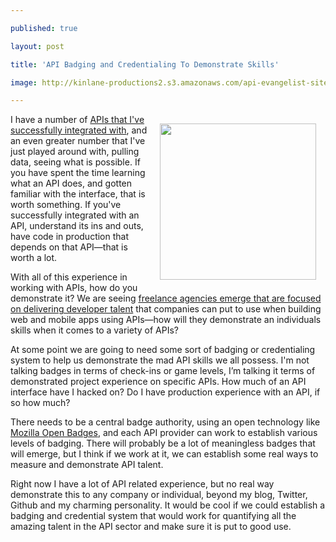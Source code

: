 ---
published: true
layout: post
title: 'API Badging and Credentialing To Demonstrate Skills'
image: http://kinlane-productions2.s3.amazonaws.com/api-evangelist-site/blog/badges.jpg
---

<p><a href="http://openbadges.org/"><img style="padding: 15px;" src="https://kinlane-productions2.s3.amazonaws.com/api-evangelist-site/blog/badges.jpg" alt="" width="250" align="right" /></a>
<p>I have a number of <a href="http://apievangelist.com/2012/08/02/the-apis-that-i-depend-on-for-my-business/">APIs that I've successfully integrated with</a>, and an even greater number that I've just played around with, pulling data, seeing what is possible. If you have spent the time learning what an API does, and gotten familiar with the interface, that is worth something.  If you've successfully integrated with an API, understand its ins and outs, have code in production that depends on that API&mdash;that is worth a lot.
<p>With all of this experience in working with APIs, how do you demonstrate it? We are seeing <a href="http://apievangelist.com/2014/03/04/finding-good-api-developer-talent-is-hard/">freelance agencies emerge that are focused on delivering developer talent</a> that companies can put to use when building web and mobile apps using APIs&mdash;how will they demonstrate an individuals skills when it comes to a variety of APIs?
<p>At some point we are going to need some sort of badging or credentialing system to help us demonstrate the mad API skills we all possess. I'm not talking badges in terms of check-ins or game levels, I&rsquo;m talking it terms of demonstrated project experience on specific APIs. How much of an API interface have I hacked on? Do I have production experience with an API, if so how much?
<p>There needs to be a central badge authority, using an open technology like <a href="http://openbadges.org/">Mozilla Open Badges</a>, and each API provider can work to establish various levels of badging. There will probably be a lot of meaningless badges that will emerge, but I think if we work at it, we can establish some real ways to measure and demonstrate API talent.
<p>Right now I have a lot of API related experience, but no real way demonstrate this to any company or individual, beyond my blog, Twitter, Github and my charming personality. It would be cool if we could establish a badging and credential system that would work for quantifying all the amazing talent in the API sector and make sure it is put to good use.


